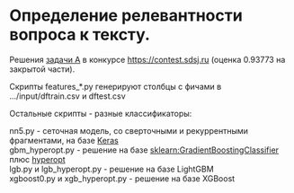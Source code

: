 # Определение релевантности вопроса к тексту.

Решения [задачи A](https://github.com/sberbank-ai/data-science-journey-2017) в конкурсе https://contest.sdsj.ru (оценка 0.93773 на закрытой части).

Скрипты features_*.py генерируют столбцы с фичами в .../input/dftrain.csv и dftest.csv

Остальные скрипты - разные классификаторы:

nn5.py - сеточная модель, со сверточными и рекуррентными фрагментами, на базе [Keras](https://keras.io/)  
gbm_hyperopt.py - решение на базе [sklearn:GradientBoostingClassifier](http://scikit-learn.org/stable/modules/generated/sklearn.ensemble.GradientBoostingClassifier.html) плюс [hyperopt](https://github.com/hyperopt/hyperopt)  
lgb.py и lgb_hyperopt.py - решение на базе LightGBM  
xgboost0.py и xgb_hyperopt.py - решение на базе XGBoost  


